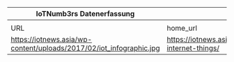 |IoTNumb3rs Datenerfassung|||||||||||
| ---- | ---- | ---- | ---- | ---- | ---- | ---- | ---- | ---- | ---- | ---- |
||||||||||||
|URL|home_url|filename|device_class|device_count|market_class|market_volume|prognosis_year|publication_year|authorship_class|Dropbox folder|
|https://iotnews.asia/wp-content/uploads/2017/02/iot_infographic.jpg|https://iotnews.asia/85/iotinfographics/infographic-internet-things/|file1_iot_infographic.jpg|Generic IoT|40000000000-50000000000|||2020|2017|journalist|JinlinHolic/20181111-2100|
